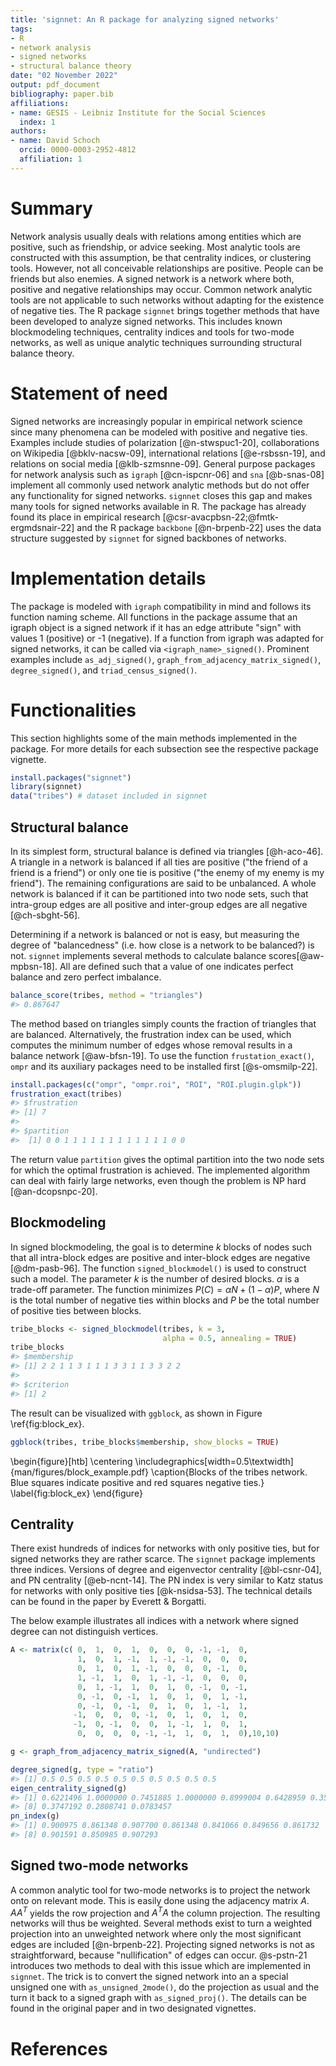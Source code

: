 ```yaml
---
title: 'signnet: An R package for analyzing signed networks'
tags:
- R
- network analysis
- signed networks
- structural balance theory
date: "02 November 2022"
output: pdf_document
bibliography: paper.bib
affiliations:
- name: GESIS - Leibniz Institute for the Social Sciences
  index: 1
authors:
- name: David Schoch
  orcid: 0000-0003-2952-4812
  affiliation: 1
---
```



# Summary

Network analysis usually deals with relations among entities which are positive,
such as friendship, or advice seeking. Most analytic tools are constructed
with this assumption, be that centrality indices, or clustering tools. However,
not all conceivable relationships are positive. People can be friends but also
enemies. A signed network is a network where both, positive and negative
relationships may occur. Common network analytic tools are not applicable to
such networks without adapting for the existence of negative ties. The R
package `signnet` brings together methods that have been developed to
analyze signed networks. This includes known blockmodeling techniques, centrality
indices and tools for two-mode networks, as well as unique analytic techniques
surrounding structural balance theory. 

# Statement of need

Signed networks are increasingly popular in empirical network science since many
phenomena can be modeled with positive and negative ties. Examples include
studies of polarization [@n-stwspuc1-20], collaborations on Wikipedia
[@bklv-nacsw-09], international relations [@e-rsbssn-19], and relations on
social media [@klb-szmsnne-09]. General purpose packages for network analysis
such as `igraph` [@cn-ispcnr-06] and `sna` [@b-snas-08] implement all commonly
used network analytic methods but do not offer any functionality for signed
networks. `signnet` closes this gap and makes many tools for signed
networks available in R. The package has already found its place in empirical research
[@csr-avacpbsn-22;@fmtk-ergmdsnair-22] and the R package `backbone` [@n-brpenb-22] uses the data 
structure suggested by `signnet` for signed backbones of networks.  

# Implementation details
The package is modeled with `igraph` compatibility in mind and follows its
function naming scheme. All functions in the package assume that an igraph object is a
signed network if it has an edge attribute "sign" with values 1 (positive) or -1
(negative). If a function from igraph was adapted for signed networks, it can be
called via `<igraph_name>_signed()`. Prominent examples include
`as_adj_signed()`, `graph_from_adjacency_matrix_signed()`, `degree_signed()`,
and `triad_census_signed()`.

# Functionalities

This section highlights some of the main methods implemented in the package. 
For more details for each subsection see the respective package vignette. 

```R
install.packages("signnet")
library(signnet)
data("tribes") # dataset included in signnet
```

## Structural balance
In its simplest form, structural balance is defined via triangles [@h-aco-46]. A
triangle in a network is balanced if all ties are positive ("the friend of a
friend is a friend") or only one tie is positive ("the enemy of my enemy is my
friend"). The remaining configurations are said to be unbalanced. A whole
network is balanced if it can be partitioned into two node sets, such that
intra-group edges are all positive and inter-group edges are all negative
[@ch-sbght-56]. 

Determining if a network is balanced or not is easy, but measuring the degree of "balancedness" (i.e. how close is a network to be balanced?) is not. `signnet` implements several methods to calculate balance scores[@aw-mpbsn-18]. All are defined such that a value of one indicates perfect balance and zero perfect imbalance. 

```R
balance_score(tribes, method = "triangles")
#> 0.867647
```
The method based on triangles simply counts the fraction of triangles that are balanced.
Alternatively, the frustration index can be used, which computes the minimum number of edges 
whose removal results in a balance network [@aw-bfsn-19]. To use the function `frustation_exact()`, 
`ompr` and its auxiliary packages need to be installed first [@s-omsmilp-22].

```R
install.packages(c("ompr", "ompr.roi", "ROI", "ROI.plugin.glpk"))
frustration_exact(tribes)
#> $frustration
#> [1] 7
#> 
#> $partition
#>  [1] 0 0 1 1 1 1 1 1 1 1 1 1 1 1 0 0
```

The return value `partition` gives the optimal partition into the two node sets for 
which the optimal frustration is achieved. The implemented algorithm can deal with fairly large 
networks, even though the problem is NP hard [@an-dcopsnpc-20].

## Blockmodeling
In signed blockmodeling, the goal is to determine $k$ blocks of nodes such that
all intra-block edges are positive and inter-block edges are negative
[@dm-pasb-96]. The function `signed_blockmodel()` is used to construct such a
model. The parameter $k$ is the number of desired blocks. $\alpha$ is a trade-off
parameter. The function minimizes $P(C)=\alpha N+(1-\alpha)P$, where $N$ is the
total number of negative ties within blocks and $P$ be the total number of
positive ties between blocks. 

```R
tribe_blocks <- signed_blockmodel(tribes, k = 3, 
                                  alpha = 0.5, annealing = TRUE)
tribe_blocks
#> $membership
#> [1] 2 2 1 1 3 1 1 1 3 3 1 1 3 3 2 2
#> 
#> $criterion
#> [1] 2
```

The result can be visualized with `ggblock`, as shown in Figure \ref{fig:block_ex}.
```R
ggblock(tribes, tribe_blocks$membership, show_blocks = TRUE)
```
\begin{figure}[htb]
  \centering
  \includegraphics[width=0.5\textwidth]{man/figures/block_example.pdf}
  \caption{Blocks of the tribes network. Blue squares indicate positive and red
  squares negative ties.}
  \label{fig:block_ex}
\end{figure}

## Centrality
There exist hundreds of indices for networks with only positive ties, but for signed
networks they are rather scarce. The `signnet` package implements three indices.
Versions of degree and eigenvector centrality [@bl-csnr-04], and PN centrality [@eb-ncnt-14].
The PN index is very similar to Katz status for networks with only positive ties
[@k-nsidsa-53]. The technical details can be found in the paper by Everett &
Borgatti.

The below example illustrates all indices with a network where signed degree can not distinguish vertices.
```R
A <- matrix(c( 0,  1,  0,  1,  0,  0,  0, -1, -1,  0,  
               1,  0,  1, -1,  1, -1, -1,  0,  0,  0,  
               0,  1,  0,  1, -1,  0,  0,  0, -1,  0,  
               1, -1,  1,  0,  1, -1, -1,  0,  0,  0,  
               0,  1, -1,  1,  0,  1,  0, -1,  0, -1,  
               0, -1,  0, -1,  1,  0,  1,  0,  1, -1,  
               0, -1,  0, -1,  0,  1,  0,  1, -1,  1,  
              -1,  0,  0,  0, -1,  0,  1,  0,  1,  0,  
              -1,  0, -1,  0,  0,  1, -1,  1,  0,  1,  
               0,  0,  0,  0, -1, -1,  1,  0,  1,  0),10,10)

g <- graph_from_adjacency_matrix_signed(A, "undirected")

degree_signed(g, type = "ratio")
#> [1] 0.5 0.5 0.5 0.5 0.5 0.5 0.5 0.5 0.5 0.5
eigen_centrality_signed(g)
#> [1] 0.6221496 1.0000000 0.7451885 1.0000000 0.8999004 0.6428959 0.3582816
#> [8] 0.3747192 0.2808741 0.0783457
pn_index(g)
#> [1] 0.900975 0.861348 0.907700 0.861348 0.841066 0.849656 0.861732 
#> [8] 0.901591 0.850985 0.907293
```

## Signed two-mode networks
A common analytic tool for two-mode networks is to project the network onto on
relevant mode. This is easily done using the adjacency matrix $A$. $AA^T$
yields the row projection and $A^TA$ the column projection. The resulting
networks will thus be weighted. Several methods exist to turn a weighted
projection into an unweighted network where only the most significant edges are
included [@n-brpenb-22]. Projecting signed networks is not as
straightforward, because "nullification" of edges can occur. @s-pstn-21
introduces two methods to deal with this issue which are implemented in
`signnet`. The trick is to convert the signed network into an a special
unsigned one with `as_unsigned_2mode()`, do the projection as usual and the turn
it back to a signed graph with `as_signed_proj()`. The details can be found in
the original paper and in two designated vignettes.

# References
